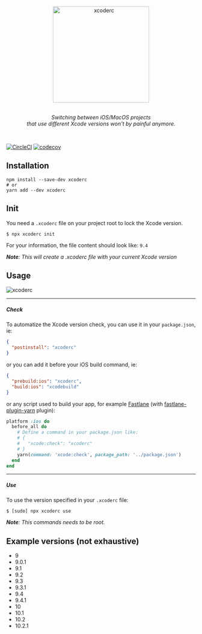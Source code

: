 <p align="center">
  <br>
  <img height="256" src="https://github.com/VincentCATILLON/xcoderc/raw/master/.github/logo.png" alt="xcoderc">
  <br>
  <br>
</p>

<p align="center">
  <i>Switching between iOS/MacOS projects <br>that use different Xcode versions won't by painful anymore.</i>
</p>

<br>

[![CircleCI](https://circleci.com/gh/VincentCATILLON/xcoderc.svg?style=svg)](https://circleci.com/gh/VincentCATILLON/xcoderc)
[![codecov](https://codecov.io/gh/VincentCATILLON/xcoderc/branch/master/graph/badge.svg?token=aiXSI86rRD)](https://codecov.io/gh/VincentCATILLON/xcoderc)

## Installation

```console
npm install --save-dev xcoderc
# or
yarn add --dev xcoderc
```

## Init

You need a `.xcoderc` file on your project root to lock the Xcode version.

```console
$ npx xcoderc init
```

For your information, the file content should look like: `9.4`

_**Note**: This will create a .xcoderc file with your current Xcode version_

## Usage

<img src="https://github.com/VincentCATILLON/xcoderc/raw/master/.github/terminal.png" alt="xcoderc">

---

##### Check

To automatize the Xcode version check, you can use it in your `package.json`, ie:

```json
{
  "postinstall": "xcoderc"
}
```

or you can add it before your iOS build command, ie:

```json
{
  "prebuild:ios": "xcoderc",
  "build:ios": "xcodebuild"
}
```

or any script used to build your app, for example [Fastlane](https://fastlane.tools) (with [fastlane-plugin-yarn](https://github.com/joshrlesch/fastlane-plugin-yarn) plugin):

```ruby
platform :ios do
  before_all do
    # Define a command in your package.json like:
    # {
    #   "xcode:check": "xcoderc"
    # }
    yarn(command: 'xcode:check', package_path: '../package.json')
  end
end
```

---

##### Use

To use the version specified in your `.xcoderc` file:

```console
$ [sudo] npx xcoderc use
```

_**Note**: This commands needs to be root._

## Example versions (not exhaustive)

- 9
- 9.0.1
- 9.1
- 9.2
- 9.3
- 9.3.1
- 9.4
- 9.4.1
- 10
- 10.1
- 10.2
- 10.2.1

